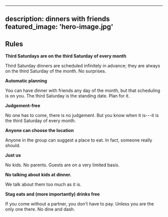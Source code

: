
---
description: dinners with friends
featured_image: 'hero-image.jpg'
---


**Rules**
---
**Third Saturdays are on the third Saturday of every month**

Third Saturday dinners are scheduled infinitely in advance; they are always on the third Saturday of the month.  No surprises.

**Automatic planning**

You can have dinner with friends any day of the month, but that scheduling is on you.  The third Saturday is the standing date.  Plan for it.

**Judgement-free**

No one has to come, there is no judgement.  But you know when it is---it is the third Saturday of every month.

**Anyone can choose the location**

Anyone in the group can suggest a place to eat.  In fact, someone really should.

**Just us**

No kids.  No parents.  Guests are on a very limited basis.

**No talking about kids at dinner.**

We talk about them too much as it is.

**Stag eats and (more importantly) drinks free**

If you come without a partner, you don't have to pay.  Unless you are the only one there.  No dine and dash.
